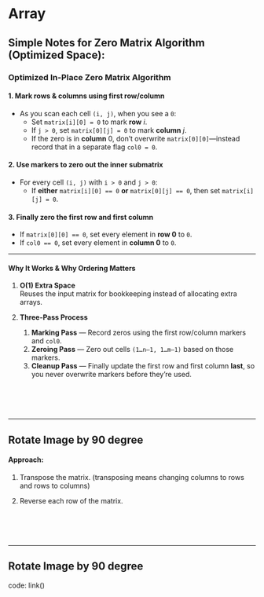 # Array


## Simple Notes for Zero Matrix Algorithm (Optimized Space):

### Optimized In-Place Zero Matrix Algorithm

#### 1. Mark rows & columns using first row/column
- As you scan each cell `(i, j)`, when you see a `0`:
  - Set `matrix[i][0] = 0` to mark **row** _i_.
  - If `j > 0`, set `matrix[0][j] = 0` to mark **column** _j_.
  - If the zero is in **column** 0, don’t overwrite `matrix[0][0]`—instead record that in a separate flag `col0 = 0`.

#### 2. Use markers to zero out the inner submatrix
- For every cell `(i, j)` with `i > 0` and `j > 0`:
  - If **either** `matrix[i][0] == 0` **or** `matrix[0][j] == 0`, then set `matrix[i][j] = 0`.

#### 3. Finally zero the first row and first column
- If `matrix[0][0] == 0`, set every element in **row 0** to `0`.
- If `col0 == 0`, set every element in **column 0** to `0`.

---

#### Why It Works & Why Ordering Matters
1. **O(1) Extra Space**  
   Reuses the input matrix for bookkeeping instead of allocating extra arrays.

2. **Three-Pass Process**  
   1. **Marking Pass** — Record zeros using the first row/column markers and `col0`.  
   2. **Zeroing Pass** — Zero out cells `(1…n–1, 1…m–1)` based on those markers.  
   3. **Cleanup Pass** — Finally update the first row and first column **last**, so you never overwrite markers before they’re used.
<br><br><br><br><br>
<hr>

## Rotate Image by 90 degree
#### Approach:

1. Transpose the matrix. (transposing means changing columns to rows and rows to columns)

2. Reverse each row of the matrix.
<br><br><br><br><br>
<hr>


## Rotate Image by 90 degree
code: link()
